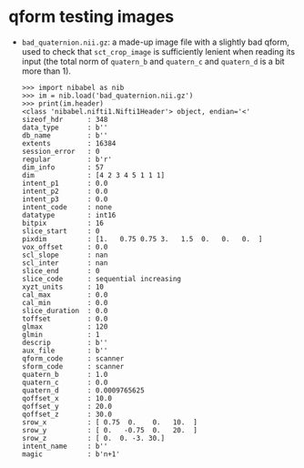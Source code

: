 qform testing images
====================

* `bad_quaternion.nii.gz`: a made-up image file with a slightly bad qform, used to check that `sct_crop_image` is sufficiently lenient when reading its input (the total norm of `quatern_b` and `quatern_c` and `quatern_d` is a bit more than 1).
  ```python3
  >>> import nibabel as nib
  >>> im = nib.load('bad_quaternion.nii.gz')
  >>> print(im.header)
  <class 'nibabel.nifti1.Nifti1Header'> object, endian='<'
  sizeof_hdr      : 348
  data_type       : b''
  db_name         : b''
  extents         : 16384
  session_error   : 0
  regular         : b'r'
  dim_info        : 57
  dim             : [4 2 3 4 5 1 1 1]
  intent_p1       : 0.0
  intent_p2       : 0.0
  intent_p3       : 0.0
  intent_code     : none
  datatype        : int16
  bitpix          : 16
  slice_start     : 0
  pixdim          : [1.   0.75 0.75 3.   1.5  0.   0.   0.  ]
  vox_offset      : 0.0
  scl_slope       : nan
  scl_inter       : nan
  slice_end       : 0
  slice_code      : sequential increasing
  xyzt_units      : 10
  cal_max         : 0.0
  cal_min         : 0.0
  slice_duration  : 0.0
  toffset         : 0.0
  glmax           : 120
  glmin           : 1
  descrip         : b''
  aux_file        : b''
  qform_code      : scanner
  sform_code      : scanner
  quatern_b       : 1.0
  quatern_c       : 0.0
  quatern_d       : 0.0009765625
  qoffset_x       : 10.0
  qoffset_y       : 20.0
  qoffset_z       : 30.0
  srow_x          : [ 0.75  0.    0.   10.  ]
  srow_y          : [ 0.   -0.75  0.   20.  ]
  srow_z          : [ 0.  0. -3. 30.]
  intent_name     : b''
  magic           : b'n+1'
  ```
